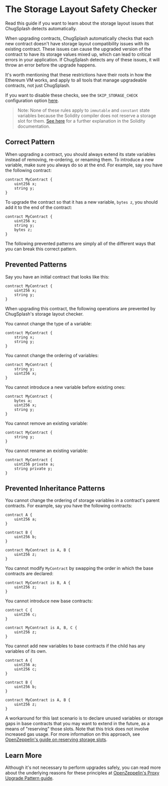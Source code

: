 # The Storage Layout Safety Checker

Read this guide if you want to learn about the storage layout issues that ChugSplash detects automatically.

When upgrading contracts, ChugSplash automatically checks that each new contract doesn't have storage layout compatibility issues with its existing contract. These issues can cause the upgraded version of the contract to have its storage values mixed up, which can lead to critical errors in your application. If ChugSplash detects any of these issues, it will throw an error before the upgrade happens.

It's worth mentioning that these restrictions have their roots in how the Ethereum VM works, and apply to all tools that manage upgradeable contracts, not just ChugSplash.

If you want to disable these checks, see the `SKIP_STORAGE_CHECK` configuration option [here](https://github.com/chugsplash/chugsplash/blob/develop/docs/foundry/live-network.md#optional-variables).

> Note: None of these rules apply to `immutable` and `constant` state variables because the Solidity compiler does not reserve a storage slot for them. [See here](https://solidity.readthedocs.io/en/latest/contracts.html#constant-state-variables) for a further explanation in the Solidity documentation.

## Correct Pattern

When upgrading a contract, you should always extend its state variables instead of removing, re-ordering, or renaming them. To introduce a new variable, make sure you always do so at the end. For example, say you have the following contract:

```sol
contract MyContract {
    uint256 x;
    string y;
}
```

To upgrade the contract so that it has a new variable, `bytes z`, you should add it to the end of the contract:

```sol
contract MyContract {
    uint256 x;
    string y;
    bytes z;
}
```

The following prevented patterns are simply all of the different ways that you can break this correct pattern.

## Prevented Patterns

Say you have an initial contract that looks like this:

```sol
contract MyContract {
    uint256 x;
    string y;
}
```

When upgrading this contract, the following operations are prevented by ChugSplash's storage layout checker.

You cannot change the type of a variable:

```sol
contract MyContract {
    string x;
    string y;
}
```

You cannot change the ordering of variables:

```sol
contract MyContract {
    string y;
    uint256 x;
}
```

You cannot introduce a new variable before existing ones:

```sol
contract MyContract {
    bytes a;
    uint256 x;
    string y;
}
```

You cannot remove an existing variable:

```sol
contract MyContract {
    string y;
}
```

You cannot rename an existing variable:
```sol
contract MyContract {
    uint256 private a;
    string private y;
}
```

## Prevented Inheritance Patterns

You cannot change the ordering of storage variables in a contract's parent contracts. For example, say you have the following contracts:

```sol
contract A {
    uint256 a;
}

contract B {
    uint256 b;
}

contract MyContract is A, B {
    uint256 z;
}
```

You cannot modify `MyContract` by swapping the order in which the base contracts are declared:

```sol
contract MyContract is B, A {
    uint256 z;
}
```

You cannot introduce new base contracts:

```sol
contract C {
    uint256 c;
}

contract MyContract is A, B, C {
    uint256 z;
}
```

You cannot add new variables to base contracts if the child has any variables of its own.

```
contract A {
    uint256 a;
    uint256 c;
}

contract B {
    uint256 b;
}

contract MyContract is A, B {
    uint256 z;
}
```

A workaround for this last scenario is to declare unused variables or storage gaps in base contracts that you may want to extend in the future, as a means of "reserving" those slots. Note that this trick does not involve increased gas usage. For more information on this approach, see [OpenZeppelin's guide on reserving storage slots](https://docs.openzeppelin.com/upgrades-plugins/1.x/writing-upgradeable#storage-gaps).

## Learn More

Although it's not necessary to perform upgrades safely, you can read more about the underlying reasons for these principles at [OpenZeppelin's Proxy Upgrade Pattern guide](https://docs.openzeppelin.com/upgrades-plugins/1.x/proxies).
